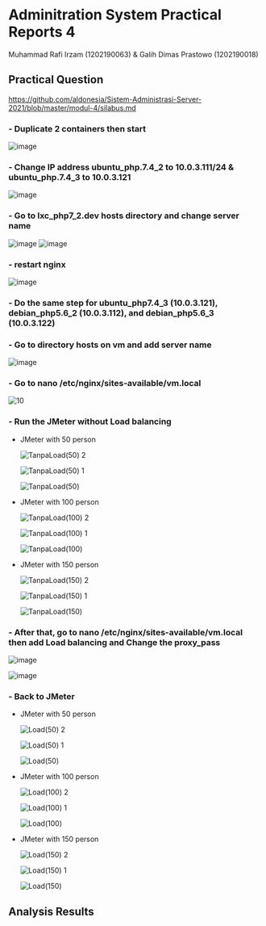# Adminitration System Practical Reports 4
Muhammad Rafi Irzam (1202190063) & Galih Dimas Prastowo (1202190018)
## Practical Question
https://github.com/aldonesia/Sistem-Administrasi-Server-2021/blob/master/modul-4/silabus.md
### - Duplicate 2 containers then start
![image](https://user-images.githubusercontent.com/83237598/148384091-aeba656e-bcee-412a-b976-3ea31a1b4b67.png)
### - Change IP address ubuntu_php.7.4_2 to 10.0.3.111/24 & ubuntu_php.7.4_3 to 10.0.3.121
![image](https://user-images.githubusercontent.com/83237598/148384692-67b8128e-f77f-4f23-a89e-03aadcf0cefb.png)
### - Go to lxc_php7_2.dev hosts directory and change server name
![image](https://user-images.githubusercontent.com/83237598/148385021-bf901cb8-bf1d-4254-875d-82ce7309e7e9.png)
![image](https://user-images.githubusercontent.com/83237598/148385181-5aaa0ae0-027b-49ff-bfe5-326eebab5b67.png)
### - restart nginx
![image](https://user-images.githubusercontent.com/83237598/148385402-60bf1d82-360e-447a-8e31-600c4c605366.png)
### - Do the same step for ubuntu_php7.4_3 (10.0.3.121), debian_php5.6_2 (10.0.3.112), and debian_php5.6_3 (10.0.3.122)
### - Go to directory hosts on vm and add server name
![image](https://user-images.githubusercontent.com/83237598/148385721-35de26a6-ed04-4555-81fc-81c37bde4d6e.png)
### - Go to nano /etc/nginx/sites-available/vm.local
![10](https://user-images.githubusercontent.com/92965284/148387606-2f93d33d-1cff-474a-ab5d-1f9567c3b020.jpg)
### - Run the JMeter without Load balancing
   - JMeter with 50 person
     
     ![TanpaLoad(50) 2](https://user-images.githubusercontent.com/92965284/148388453-033fe9c9-d87f-44ec-98f8-86f0e58158eb.png)
     
     ![TanpaLoad(50) 1](https://user-images.githubusercontent.com/92965284/148388502-3a035f1b-76c4-4221-affa-36f0cdca50a2.png)

     ![TanpaLoad(50)](https://user-images.githubusercontent.com/92965284/148388542-19c2265e-2f30-43e3-bdfa-b1e75cb19530.png)

   - JMeter with 100 person
     
     ![TanpaLoad(100) 2](https://user-images.githubusercontent.com/92965284/148388633-3dcf4420-b463-411d-b5fb-35881f8cd75c.jpg)
  
     ![TanpaLoad(100) 1](https://user-images.githubusercontent.com/92965284/148388665-da1730bf-f81e-4512-b75a-ad57a329826e.jpg)
     
     ![TanpaLoad(100)](https://user-images.githubusercontent.com/92965284/148388686-056bae48-f804-4178-8e7b-f6eb8c416737.jpg)
     
   - JMeter with 150 person
   
     ![TanpaLoad(150) 2](https://user-images.githubusercontent.com/92965284/148388735-0bcb1534-e900-48b4-b768-21beb99b6308.jpg)

     ![TanpaLoad(150) 1](https://user-images.githubusercontent.com/92965284/148388759-22bcecb6-3d5f-4ae9-a692-a7be61ec8608.jpg)
     
     ![TanpaLoad(150)](https://user-images.githubusercontent.com/92965284/148388772-c21d82d8-4f1f-4a8c-922b-26cf9b417915.jpg)

     
### - After that, go to nano /etc/nginx/sites-available/vm.local then add Load balancing and Change the proxy_pass
![image](https://user-images.githubusercontent.com/83237598/148386361-40df0f27-2966-4b2b-9804-818ddc487845.png)

![image](https://user-images.githubusercontent.com/83237598/148386483-c4f1dafb-5e93-42a4-b79b-adb59d4211a8.png)

### - Back to JMeter
   - JMeter with 50 person
     
     ![Load(50) 2](https://user-images.githubusercontent.com/92965284/148389307-7c18fc7c-410a-48b5-a139-b69856c588aa.png)

     ![Load(50) 1](https://user-images.githubusercontent.com/92965284/148389332-6647848a-6793-44a1-9398-499d2ac841da.png)
     
     ![Load(50)](https://user-images.githubusercontent.com/92965284/148389358-4a76842d-363e-44ef-b6d3-980b96129d17.png)

   - JMeter with 100 person
    
     ![Load(100) 2](https://user-images.githubusercontent.com/92965284/148389392-b963c7da-1894-4213-84d5-e76833747bc9.jpg)
     
     ![Load(100) 1](https://user-images.githubusercontent.com/92965284/148389431-33c1d2fa-def8-410e-ad55-18bb7df052a2.jpg)
     
     ![Load(100)](https://user-images.githubusercontent.com/92965284/148389486-a1e81d89-de43-44eb-b221-4fadc9ffc685.jpg)
     
   - JMeter with 150 person
     
     ![Load(150) 2](https://user-images.githubusercontent.com/92965284/148389581-cf099874-9214-43a9-a0ad-41bcb2c62cdc.jpg)

     ![Load(150) 1](https://user-images.githubusercontent.com/92965284/148389612-b4598bdb-cd72-4b15-b820-7fc543d4b370.jpg)
     
     ![Load(150)](https://user-images.githubusercontent.com/92965284/148389677-186036c1-cd95-4473-bfe3-04aa60a75f26.jpg)

## Analysis Results
